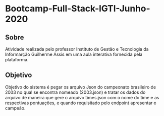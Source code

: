 # Bootcamp-Full-Stack-IGTI-Junho-2020

## Sobre

Atividade realizada pelo professor Instituto de Gestão e Tecnologia da Informarção Guilherme Assis em uma aula interativa fornecida pela plataforma.

 ## Objetivo

Objetivo do sistema é pegar os arquivo Json do campeonato brasileiro de 2003 no qual se encontra nomeado (2003.json) e tratar os dados do arquivo de maneira que gere o arquivo times.json com o nome do time e as respectivas pontuações, e quando requisitado pelo endpoint apresentar o campeão.
